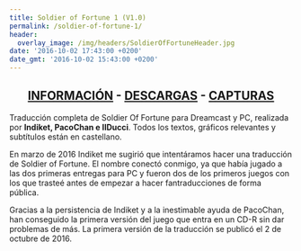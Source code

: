 ```yaml
---
title: Soldier of Fortune 1 (V1.0)
permalink: /soldier-of-fortune-1/
header:
  overlay_image: /img/headers/SoldierOfFortuneHeader.jpg
date: '2016-10-02 17:43:00 +0200'
date_gmt: '2016-10-02 15:43:00 +0200'
---
```

<h2 style="text-align: center;"><strong><a href="/soldier-of-fortune-1/informacion/">INFORMACIÓN</a> - <a href="/soldier-of-fortune-1/descargar/">DESCARGAS</a> - <a href="/soldier-of-fortune-1/capturas/">CAPTURAS</a></strong></h2>

Traducción completa de Soldier Of Fortune para Dreamcast y PC, realizada por 
<strong>Indiket, PacoChan e IlDucci</strong>. Todos los textos, gráficos relevantes y subtítulos 
están en castellano.

En marzo de 2016 Indiket me sugirió que intentáramos hacer una traducción de Soldier of Fortune. 
El nombre conectó conmigo, ya que había jugado a las dos primeras entregas para PC y fueron dos de 
los primeros juegos con los que trasteé antes de empezar a hacer fantraducciones de forma pública. 

Gracias a la persistencia de Indiket y a la inestimable ayuda de PacoChan, han conseguido la primera 
versión del juego que entra en un CD-R sin dar problemas de más. La primera versión de la traducción 
se publicó el 2 de octubre de 2016.

